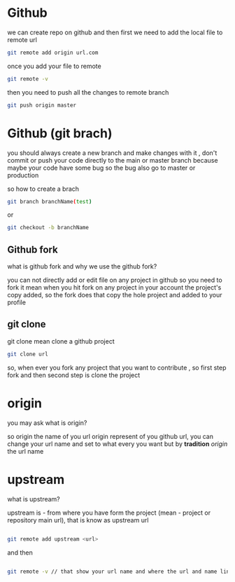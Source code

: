 # Github

we can create repo on github and then first we need to add the local file to remote url

```bash
git remote add origin url.com
```

once you add your file to remote

```bash
git remote -v
```

then you need to push all the changes to remote branch

```bash
git push origin master
```

# Github (git brach)

you should always create a new branch and make changes with it , don't commit or push your code directly to the main or master branch because maybe your code have some bug so the bug also go to master or production

so how to create a brach

```bash
git branch branchName(test)
```

or

```bash
git checkout -b branchName
```

## Github fork

what is github fork and why we use the github fork?

you can not directly add or edit file on any project in github so you need to fork it mean when you hit fork on any project in your account the project's copy added, so the fork does that copy the hole project and added to your profile

## git clone

git clone mean clone a github project

```bash
git clone url
```

so, when ever you fork any project that you want to contribute , so first step fork and then second step is clone the project

# origin

you may ask what is origin?

so origin the name of you url origin represent of you github url, you can change your url name and set to what every you want but by **tradition** _origin_ the url name

# upstream

what is upstream?

upstream is - from where you have form the project (mean - project or repository main url), that is know as upstream url

```bash

git remote add upstream <url>

```

and then

```bash

git remote -v // that show your url name and where the url and name linked

```
